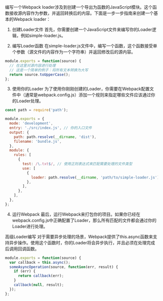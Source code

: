 编写一个Webpack loader涉及到创建一个导出为函数的JavaScript模块。这个函数接收源内容作为参数，并返回转换后的内容。下面是一步一步指南来创建一个基本的Webpack loader：

1. 创建Loader文件
首先，你需要创建一个JavaScript文件来编写你的Loader逻辑，例如simple-loader.js。

2. 编写Loader函数
在simple-loader.js文件中，编写一个函数，这个函数接受单个参数（源文件的内容作为一个字符串）并返回修改后的源内容。
```js
module.exports = function(source) {
  // 在这里对源内容进行处理
  // 这是一个简单的例子：将所有文本转换为大写
  return source.toUpperCase();
};

```
3. 使用你的Loader
为了使用你刚刚创建的Loader，你需要在Webpack配置文件中（通常是webpack.config.js）添加一个规则来指定哪些文件应该通过你的Loader处理。

```js
const path = require('path');

module.exports = {
  mode: 'development',
  entry: './src/index.js', // 你的入口文件
  output: {
    path: path.resolve(__dirname, 'dist'),
    filename: 'bundle.js',
  },
  module: {
    rules: [
      {
        test: /\.txt$/, // 使用正则表达式来匹配需要处理的文件类型
        use: [
          {
            loader: path.resolve(__dirname, 'path/to/simple-loader.js'), // 使用绝对路径指向你的Loader文件
          },
        ],
      },
    ],
  },
};

```
4. 运行Webpack
最后，运行Webpack来打包你的项目。如果你已经在webpack.config.js中正确配置了Loader，那么所有匹配的文件都会通过你的Loader进行处理。

高级Loader编写
对于需要异步处理的场景，Webpack提供了this.async函数来支持异步操作。使用这个函数时，你的Loader将会异步执行，并且必须在处理完成后调用回调函数。
```js
module.exports = function(source) {
  var callback = this.async();
  someAsyncOperation(source, function(err, result) {
    if (err) {
      return callback(err);
    }
    callback(null, result);
  });
};

```
